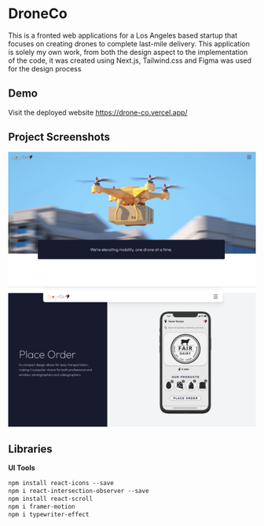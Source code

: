 # DroneCo

This is a fronted web applications for a Los Angeles based startup that focuses on creating drones to complete last-mile delivery. This application is solely my own work, from both the design aspect to the implementation of the code, it was created using Next.js, Tailwind.css and Figma was used for the design process

## Demo

Visit the deployed website https://drone-co.vercel.app/

## Project Screenshots

![screenshot2](./public/screenshot2.png)
![screenshot](./public/screenshot.png)

## Libraries

**UI Tools**

```
npm install react-icons --save
npm i react-intersection-observer --save
npm install react-scroll
npm i framer-motion
npm i typewriter-effect
```
